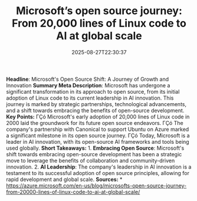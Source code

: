 ﻿---
title: "Microsoft’s open source journey: From 20,000 lines of Linux code to AI at global scale"
date: "2025-08-27T22:30:37"
category: "Markets"
summary: ""
slug: "microsofts open source journey from 20000 lines of linux cod"
source_urls:
  - "https://azure.microsoft.com/en-us/blog/microsofts-open-source-journey-from-20000-lines-of-linux-code-to-ai-at-global-scale/"
seo:
  title: "Microsoft’s open source journey: From 20,000 lines of Linux code to AI at global scale | Hash n Hedge"
  description: ""
  keywords: ["news", "markets", "brief"]
---
**Headline**: Microsoft's Open Source Shift: A Journey of Growth and Innovation  **Summary Meta Description**: Microsoft has undergone a significant transformation in its approach to open source, from its initial adoption of Linux code to its current leadership in AI innovation. This journey is marked by strategic partnerships, technological advancements, and a shift towards embracing the benefits of open-source development.  **Key Points:**  ΓÇó Microsoft's early adoption of 20,000 lines of Linux code in 2000 laid the groundwork for its future open source endeavors. ΓÇó The company's partnership with Canonical to support Ubuntu on Azure marked a significant milestone in its open source journey. ΓÇó Today, Microsoft is a leader in AI innovation, with its open-source AI frameworks and tools being used globally.  **Short Takeaways:**  1. **Embracing Open Source**: Microsoft's shift towards embracing open-source development has been a strategic move to leverage the benefits of collaboration and community-driven innovation. 2. **AI Leadership**: The company's leadership in AI innovation is a testament to its successful adoption of open source principles, allowing for rapid development and global scale.  **Sources:**  * https://azure.microsoft.com/en-us/blog/microsofts-open-source-journey-from-20000-lines-of-linux-code-to-ai-at-global-scale/ 

